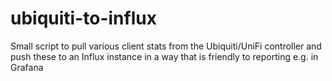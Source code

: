 # ubiquiti-to-influx
Small script to pull various client stats from the Ubiquiti/UniFi controller and push these to an Influx instance in a way that is friendly to reporting e.g. in Grafana
